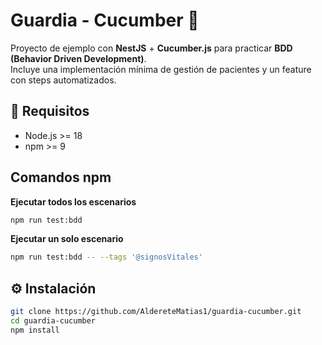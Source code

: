 # Guardia - Cucumber 🥒

Proyecto de ejemplo con **NestJS** + **Cucumber.js** para practicar **BDD (Behavior Driven Development)**.  
Incluye una implementación mínima de gestión de pacientes y un feature con steps automatizados.

## 🚀 Requisitos
- Node.js >= 18  
- npm >= 9  
## Comandos npm
**Ejecutar todos los escenarios**
```bash
npm run test:bdd
```
**Ejecutar un solo escenario**
```bash
npm run test:bdd -- --tags '@signosVitales'
```
## ⚙️ Instalación
```bash
git clone https://github.com/AldereteMatias1/guardia-cucumber.git
cd guardia-cucumber
npm install


